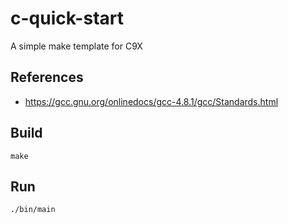 # c-quick-start
A simple make template for C9X

## References
- <https://gcc.gnu.org/onlinedocs/gcc-4.8.1/gcc/Standards.html>

## Build
```console
make
```

## Run
```
./bin/main
```

